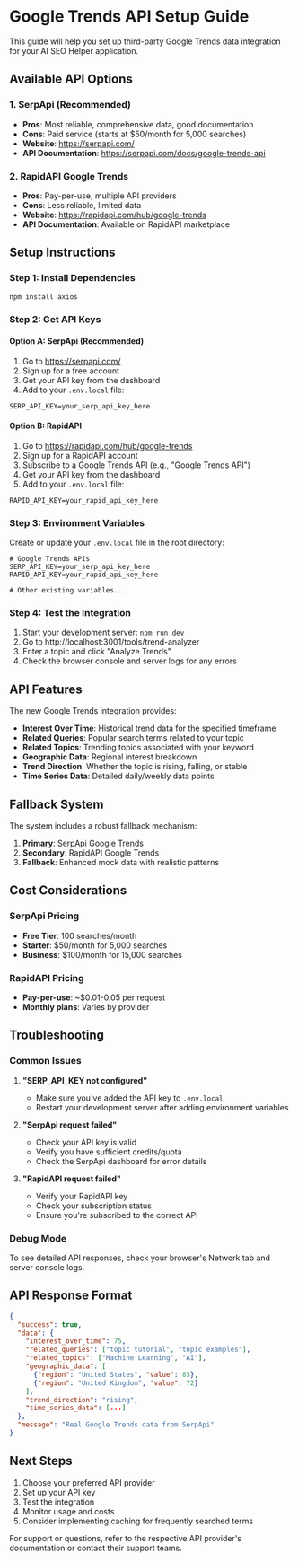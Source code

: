 # Google Trends API Setup Guide

This guide will help you set up third-party Google Trends data integration for your AI SEO Helper application.

## Available API Options

### 1. SerpApi (Recommended)
- **Pros**: Most reliable, comprehensive data, good documentation
- **Cons**: Paid service (starts at $50/month for 5,000 searches)
- **Website**: https://serpapi.com/
- **API Documentation**: https://serpapi.com/docs/google-trends-api

### 2. RapidAPI Google Trends
- **Pros**: Pay-per-use, multiple API providers
- **Cons**: Less reliable, limited data
- **Website**: https://rapidapi.com/hub/google-trends
- **API Documentation**: Available on RapidAPI marketplace

## Setup Instructions

### Step 1: Install Dependencies
```bash
npm install axios
```

### Step 2: Get API Keys

#### Option A: SerpApi (Recommended)
1. Go to https://serpapi.com/
2. Sign up for a free account
3. Get your API key from the dashboard
4. Add to your `.env.local` file:
```
SERP_API_KEY=your_serp_api_key_here
```

#### Option B: RapidAPI
1. Go to https://rapidapi.com/hub/google-trends
2. Sign up for a RapidAPI account
3. Subscribe to a Google Trends API (e.g., "Google Trends API")
4. Get your API key from the dashboard
5. Add to your `.env.local` file:
```
RAPID_API_KEY=your_rapid_api_key_here
```

### Step 3: Environment Variables
Create or update your `.env.local` file in the root directory:

```env
# Google Trends APIs
SERP_API_KEY=your_serp_api_key_here
RAPID_API_KEY=your_rapid_api_key_here

# Other existing variables...
```

### Step 4: Test the Integration
1. Start your development server: `npm run dev`
2. Go to http://localhost:3001/tools/trend-analyzer
3. Enter a topic and click "Analyze Trends"
4. Check the browser console and server logs for any errors

## API Features

The new Google Trends integration provides:

- **Interest Over Time**: Historical trend data for the specified timeframe
- **Related Queries**: Popular search terms related to your topic
- **Related Topics**: Trending topics associated with your keyword
- **Geographic Data**: Regional interest breakdown
- **Trend Direction**: Whether the topic is rising, falling, or stable
- **Time Series Data**: Detailed daily/weekly data points

## Fallback System

The system includes a robust fallback mechanism:

1. **Primary**: SerpApi Google Trends
2. **Secondary**: RapidAPI Google Trends
3. **Fallback**: Enhanced mock data with realistic patterns

## Cost Considerations

### SerpApi Pricing
- **Free Tier**: 100 searches/month
- **Starter**: $50/month for 5,000 searches
- **Business**: $100/month for 15,000 searches

### RapidAPI Pricing
- **Pay-per-use**: ~$0.01-0.05 per request
- **Monthly plans**: Varies by provider

## Troubleshooting

### Common Issues

1. **"SERP_API_KEY not configured"**
   - Make sure you've added the API key to `.env.local`
   - Restart your development server after adding environment variables

2. **"SerpApi request failed"**
   - Check your API key is valid
   - Verify you have sufficient credits/quota
   - Check the SerpApi dashboard for error details

3. **"RapidAPI request failed"**
   - Verify your RapidAPI key
   - Check your subscription status
   - Ensure you're subscribed to the correct API

### Debug Mode
To see detailed API responses, check your browser's Network tab and server console logs.

## API Response Format

```json
{
  "success": true,
  "data": {
    "interest_over_time": 75,
    "related_queries": ["topic tutorial", "topic examples"],
    "related_topics": ["Machine Learning", "AI"],
    "geographic_data": [
      {"region": "United States", "value": 85},
      {"region": "United Kingdom", "value": 72}
    ],
    "trend_direction": "rising",
    "time_series_data": [...]
  },
  "message": "Real Google Trends data from SerpApi"
}
```

## Next Steps

1. Choose your preferred API provider
2. Set up your API key
3. Test the integration
4. Monitor usage and costs
5. Consider implementing caching for frequently searched terms

For support or questions, refer to the respective API provider's documentation or contact their support teams. 